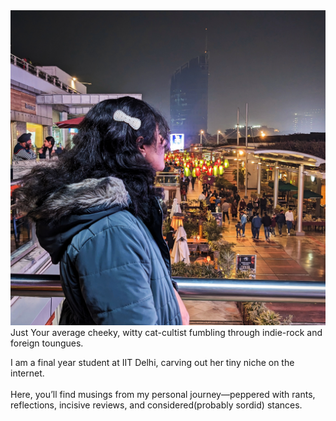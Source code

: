 <!--Your average cheeky, witty cat-cultist fumbling through indie-rock and foreign toungues.-->

<link href="/css/index.css" rel="stylesheet" type="text/css">

<div class="index-container">
  <div class="index-content-wrapper">
    <div class="index-image">
      <img src="/assets/image-cover.jpg" alt="Image description" />
    </div>
    <div class="index-description">
      <div class = "true-description">Just Your average cheeky, witty cat-cultist fumbling through indie-rock and foreign toungues.</div>
      <p>
      I am a final year student at IIT Delhi, carving out her tiny niche on the internet. 
      <br><br>
      Here, you’ll find musings from my personal journey—peppered with rants, reflections, incisive reviews, and considered(probably sordid) stances.
      </p>
    </div>
  </div>
</div>
